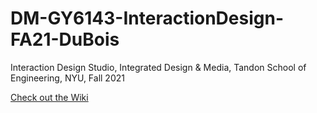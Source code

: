 # DM-GY6143-InteractionDesign-FA21-DuBois
Interaction Design Studio, Integrated Design &amp; Media, Tandon School of Engineering, NYU, Fall 2021

[Check out the Wiki](../../wiki)
